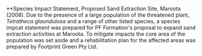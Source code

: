 **Species Impact Statement, Proposed Sand Extraction Site, Maroota (2008).  Due to the presence of a large population of the threatened plant, *Tetratheca glaundulosa* and a range of other listed species, a species impcat statement was prepared for PF Formation's proposal to expand sand extraction activities at Maroota.  To mitigate impacts the core area of the population was set aside and a rehabilitation plan for the affected areas was prepared by Footprint Green Pty Ltd.






